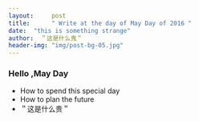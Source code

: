```yaml
---
layout:     post
title:      " Write at the day of May Day of 2016 "  
date:  "this is something strange"
author:  ＂这是什么鬼＂
header-img: "img/post-bg-05.jpg"
---
```


### Hello ,May Day
- How to spend this special day
-  How to plan the future
- ＂这是什么贵＂